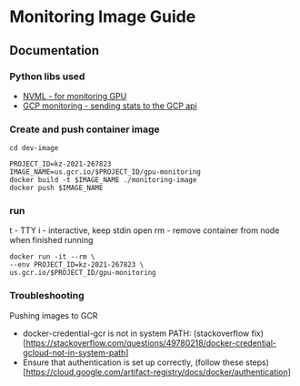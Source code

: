 # Monitoring Image Guide

## Documentation

### Python libs used
* [NVML - for monitoring GPU](https://pypi.org/project/pynvml/)
* [GCP monitoring - sending stats to the GCP api](https://googleapis.dev/python/monitoring/latest/index.html)


### Create and push container image

```
cd dev-image
```

```
PROJECT_ID=kz-2021-267823
IMAGE_NAME=us.gcr.io/$PROJECT_ID/gpu-monitoring
docker build -t $IMAGE_NAME ./monitoring-image
docker push $IMAGE_NAME
```

### run


t - TTY
i - interactive, keep stdin open
rm - remove container from node when finished running
```
docker run -it --rm \
--env PROJECT_ID=kz-2021-267823 \
us.gcr.io/$PROJECT_ID/gpu-monitoring
```

### Troubleshooting

Pushing images to GCR
* docker-credential-gcr is not in system PATH: (stackoverflow fix)[https://stackoverflow.com/questions/49780218/docker-credential-gcloud-not-in-system-path]
* Ensure that authentication is set up correctly, (follow these steps)[https://cloud.google.com/artifact-registry/docs/docker/authentication]



